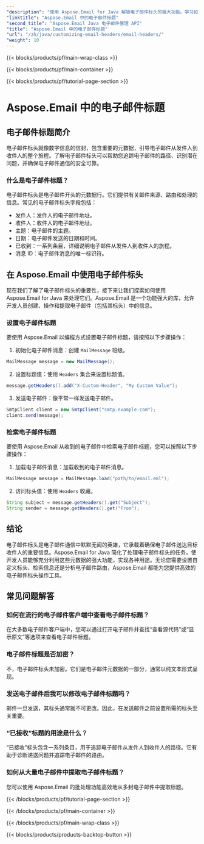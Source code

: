 ```yaml
---
"description": "使用 Aspose.Email for Java 解锁电子邮件标头的强大功能。学习如何轻松设置和检索电子邮件标头。"
"linktitle": "Aspose.Email 中的电子邮件标题"
"second_title": "Aspose.Email Java 电子邮件管理 API"
"title": "Aspose.Email 中的电子邮件标题"
"url": "/zh/java/customizing-email-headers/email-headers/"
"weight": 10
---
```


{{< blocks/products/pf/main-wrap-class >}}

{{< blocks/products/pf/main-container >}}

{{< blocks/products/pf/tutorial-page-section >}}

# Aspose.Email 中的电子邮件标题


## 电子邮件标题简介

电子邮件标头就像数字信息的信封，包含重要的元数据，引导电子邮件从发件人到收件人的整个旅程。了解电子邮件标头可以帮助您追踪电子邮件的路径、识别潜在问题，并确保电子邮件通信的安全可靠。

### 什么是电子邮件标题？

电子邮件标头是电子邮件开头的元数据行。它们提供有关邮件来源、路由和处理的信息。常见的电子邮件标头字段包括：

- 发件人：发件人的电子邮件地址。
- 收件人：收件人的电子邮件地址。
- 主题：电子邮件的主题。
- 日期：电子邮件发送的日期和时间。
- 已收到：一系列条目，详细说明电子邮件从发件人到收件人的旅程。
- 消息 ID：电子邮件消息的唯一标识符。

## 在 Aspose.Email 中使用电子邮件标头

现在我们了解了电子邮件标头的重要性，接下来让我们探索如何使用 Aspose.Email for Java 来处理它们。Aspose.Email 是一个功能强大的库，允许开发人员创建、操作和提取电子邮件（包括其标头）中的信息。

### 设置电子邮件标题

要使用 Aspose.Email 以编程方式设置电子邮件标题，请按照以下步骤操作：

1. 初始化电子邮件消息：创建 `MailMessage` 班级。

```java
MailMessage message = new MailMessage();
```

2. 设置标题值：使用 `Headers` 集合来设置标题值。

```java
message.getHeaders().add("X-Custom-Header", "My Custom Value");
```

3. 发送电子邮件：像平常一样发送电子邮件。

```java
SmtpClient client = new SmtpClient("smtp.example.com");
client.send(message);
```

### 检索电子邮件标题

要使用 Aspose.Email 从收到的电子邮件中检索电子邮件标题，您可以按照以下步骤操作：

1. 加载电子邮件消息：加载收到的电子邮件消息。

```java
MailMessage message = MailMessage.load("path/to/email.eml");
```

2. 访问标头值：使用 `Headers` 收藏。

```java
String subject = message.getHeaders().get("Subject");
String sender = message.getHeaders().get("From");
```

## 结论

电子邮件标头是电子邮件通信中默默无闻的英雄，它承载着确保电子邮件送达目标收件人的重要信息。Aspose.Email for Java 简化了处理电子邮件标头的任务，使开发人员能够充分利用这些元数据的强大功能，实现各种用途。无论您需要设置自定义标头、检索信息还是分析电子邮件路由，Aspose.Email 都能为您提供高效的电子邮件标头操作工具。

## 常见问题解答

### 如何在流行的电子邮件客户端中查看电子邮件标题？

在大多数电子邮件客户端中，您可以通过打开电子邮件并查找“查看源代码”或“显示原文”等选项来查看电子邮件标题。

### 电子邮件标题是否加密？

不，电子邮件标头未加密。它们是电子邮件元数据的一部分，通常以纯文本形式呈现。

### 发送电子邮件后我可以修改电子邮件标题吗？

邮件一旦发送，其标头通常就不可更改。因此，在发送邮件之前设置所需的标头至关重要。

### “已接收”标题的用途是什么？

“已接收”标头包含一系列条目，用于追踪电子邮件从发件人到收件人的路径。它有助于诊断递送问题并追踪电子邮件的路由。

### 如何从大量电子邮件中提取电子邮件标题？

您可以使用 Aspose.Email 的批处理功能高效地从多封电子邮件中提取标题。

{{< /blocks/products/pf/tutorial-page-section >}}

{{< /blocks/products/pf/main-container >}}

{{< /blocks/products/pf/main-wrap-class >}}

{{< blocks/products/products-backtop-button >}}